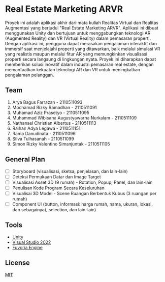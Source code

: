 # Real Estate Marketing ARVR

Proyek ini adalah aplikasi akhir dari mata kuliah Realitas Virtual dan Realitas Augmentasi yang berjudul "Real Estate Marketing ARVR". Aplikasi ini dibuat menggunakan Unity dan bertujuan untuk menggabungkan teknologi AR (Augmented Reality) dan VR (Virtual Reality) dalam pemasaran properti. Dengan aplikasi ini, pengguna dapat merasakan pengalaman interaktif dan immersif saat menjelajahi properti yang ditawarkan, baik melalui simulasi VR yang realistis maupun melalui fitur AR yang memungkinkan visualisasi properti secara langsung di lingkungan nyata. Proyek ini diharapkan dapat memberikan solusi inovatif dalam industri pemasaran real estate, dengan memanfaatkan kekuatan teknologi AR dan VR untuk meningkatkan pengalaman pelanggan.

## Team

1. Arya Bagus Farrazan - 2110511093
2. Mochamad Rizky Ramadhan - 2110511091
3. Muhamad Aziz Prasetyo - 2110511095
4. Muhammad Wibisana Augustyawarna Nurkalam - 2110511109
5. Nathanael Christian Albertus - 2110511113
6. Raihan Adya Legawa - 2110511151
7. Rama Danudinata - 2110511096
8. Silva Tulhasanah - 2110511099
9. Simon Rizky Valentino Simanjuntak - 2110511105

## General Plan

- [ ] Storyboard (visualisasi, sketsa, penjelasan, dan lain-lain)
- [ ] Deteksi Permukaan Datar dan Image Target
- [ ] Visualisasi Asset 3D (9 rumah) - Rotation, Popup, Panel, dan lain-lain
- [ ] Penulisan Kode Program Secara Keseluruhan
- [ ] Visualisai 3D Model - Scene Ruangan Berbentuk Kubus (3 ruangan per rumah)
- [ ] Component UI (button, informasi: harga rumah, nama, ukuran, lokasi, dan sebagainya), selection, dan lain-lain)

## Tools

- [Unity](https://unity.com/)
- [Visual Studio 2022](https://visualstudio.microsoft.com/vs/)
- [Fuvoria Engine](https://developer.vuforia.com/)

## License

[MIT](https://choosealicense.com/licenses/mit/)
